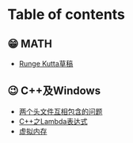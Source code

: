 # Table of contents

## 😁 MATH

* [Runge Kutta草稿](README.md)

## 😉 C++及Windows

* [两个头文件互相包含的问题](<README (1).md>)
* [C++之Lambda表达式](c++-ji-windows/c++-zhi-lambda-biao-da-shi.md)
* [虚拟内存](c++-ji-windows/xu-ni-nei-cun.md)
